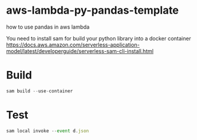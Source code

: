# aws-lambda-py-pandas-template
how to use pandas in aws lambda 

You need to install sam for build your python library into a docker container 
https://docs.aws.amazon.com/serverless-application-model/latest/developerguide/serverless-sam-cli-install.html


# Build 

```js
sam build --use-container
```

# Test 
```js
sam local invoke --event d.json
```



